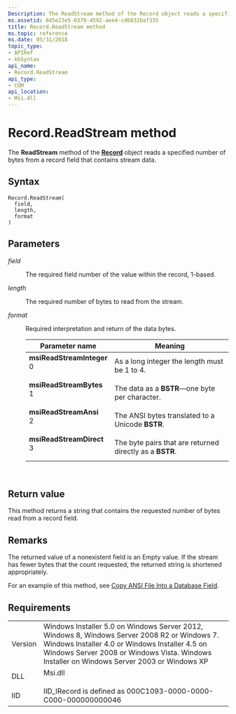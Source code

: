 ```yaml
---
Description: The ReadStream method of the Record object reads a specified number of bytes from a record field that contains stream data.
ms.assetid: 845e23e5-6379-4592-aee4-cd6832baf335
title: Record.ReadStream method
ms.topic: reference
ms.date: 05/31/2018
topic_type: 
- APIRef
- kbSyntax
api_name: 
- Record.ReadStream
api_type: 
- COM
api_location: 
- Msi.dll
---
```


# Record.ReadStream method

The **ReadStream** method of the [**Record**](record-object.md) object reads a specified number of bytes from a record field that contains stream data.

## Syntax


```JScript
Record.ReadStream(
  field,
  length,
  format
)
```



## Parameters

<dl> <dt>

*field* 
</dt> <dd>

The required field number of the value within the record, 1-based.

</dd> <dt>

*length* 
</dt> <dd>

The required number of bytes to read from the stream.

</dd> <dt>

*format* 
</dt> <dd>

Required interpretation and return of the data bytes.



| Parameter name                                                                                                                                                                                                                                                                  | Meaning                                                             |
|---------------------------------------------------------------------------------------------------------------------------------------------------------------------------------------------------------------------------------------------------------------------------------|---------------------------------------------------------------------|
| <span id="msiReadStreamInteger"></span><span id="msireadstreaminteger"></span><span id="MSIREADSTREAMINTEGER"></span><dl> <dt>**msiReadStreamInteger**</dt> <dt>0</dt> </dl> | As a long integer the length must be 1 to 4.<br/>             |
| <span id="msiReadStreamBytes"></span><span id="msireadstreambytes"></span><span id="MSIREADSTREAMBYTES"></span><dl> <dt>**msiReadStreamBytes**</dt> <dt>1</dt> </dl>         | The data as a **BSTR**—one byte per character.<br/>           |
| <span id="msiReadStreamAnsi"></span><span id="msireadstreamansi"></span><span id="MSIREADSTREAMANSI"></span><dl> <dt>**msiReadStreamAnsi**</dt> <dt>2</dt> </dl>             | The ANSI bytes translated to a Unicode **BSTR**.<br/>         |
| <span id="msiReadStreamDirect"></span><span id="msireadstreamdirect"></span><span id="MSIREADSTREAMDIRECT"></span><dl> <dt>**msiReadStreamDirect**</dt> <dt>3</dt> </dl>     | The byte pairs that are returned directly as a **BSTR**.<br/> |



 

</dd> </dl>

## Return value

This method returns a string that contains the requested number of bytes read from a record field.

## Remarks

The returned value of a nonexistent field is an Empty value. If the stream has fewer bytes that the count requested, the returned string is shortened appropriately.

For an example of this method, see [Copy ANSI File Into a Database Field](copy-ansi-file-into-a-database-field.md).

## Requirements



|                    |                                                                                                                                                                                                                                                         |
|--------------------|---------------------------------------------------------------------------------------------------------------------------------------------------------------------------------------------------------------------------------------------------------|
| Version<br/> | Windows Installer 5.0 on Windows Server 2012, Windows 8, Windows Server 2008 R2 or Windows 7. Windows Installer 4.0 or Windows Installer 4.5 on Windows Server 2008 or Windows Vista. Windows Installer on Windows Server 2003 or Windows XP<br/> |
| DLL<br/>     | <dl> <dt>Msi.dll</dt> </dl>                                                                                                                                                                      |
| IID<br/>     | IID\_IRecord is defined as 000C1093-0000-0000-C000-000000000046<br/>                                                                                                                                                                              |



 

 




